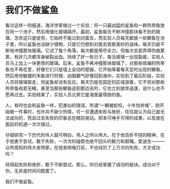 # 我们不做鲨鱼



看过这样一则报道，海洋学家做过一个实验：将一只最凶猛的鲨鱼和一群热带鱼放在同一个池子，然后用强化玻璃隔开。最初，鲨鱼每天不断冲撞那块看不到的玻璃，怎奈这只是徒劳，它始终不能过到对面去，而实验人员每天都放一些鲫鱼在池子里，所以鲨鱼也没缺少猎物，只是它仍想到对面去尝那美妙的滋味，每天仍是不断地冲撞那块玻璃。它试了每个角落，每次都是用尽全力，但每次总是弄得伤痕累累，有好几次都浑身破裂出血。持续了好一些日子，每当玻璃一出现裂痕，实验人员马上加上一块更厚的玻璃。后来，鲨鱼不再冲撞那块玻璃了，对那些斑斓的热带鱼也不再在意，好像它们只是墙上会动的壁画，它开始等着每天定时出现的鲫鱼，然后用他敏捷的本能进行狩猎，凶狠霸气好像回到海中。实验到了最后阶段，实验人员将玻璃取走，但鲨鱼却没有反应，每天仍是在固定的区域游着，它不但对那些热带鱼视若无睹，甚至当那些鲫鱼逃到那边去时，它也立刻放弃追逐，说什么也不愿再过去。实验结束了，实验人员讥笑它是海里最懦弱的鱼。 

人，有时也会和鲨鱼一样，犯类似的错误。所谓“一朝被蛇咬，十年怕井绳”，刚开始做一件事时，也许并不缺少热情，可一旦遭遇失败与挫折，往往就认为自己是无法成功的，而且过去失败的印象总在眼前晃动。把本可唾手可得的成果，以及放在面前的机遇一次次错过。 

仔细研究一下历代的伟人就可明白，伟人之所以伟大，在于他百折不挠的精神，在于他勇于尝试，敢于失败，一次次的碰壁也绝不回头的毅力和胆魄。爱迪生———众所周知的伟大发明家，在他发明电灯前，不也经历了上万次的失败，方才成功吗？ 

经得起失败和挫折，敢于不断尝试，那么，你已经掌握了成功的秘诀。成功对于你，无非是时间问题罢了。 

我们不做鲨鱼。
  